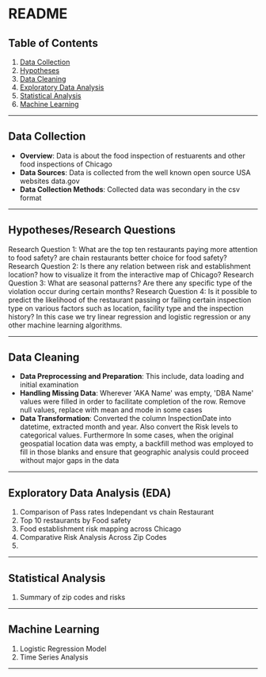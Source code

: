 # README

## Table of Contents
1. [Data Collection](#data-collection)
2. [Hypotheses](#hypotheses)
3. [Data Cleaning](#data-cleaning)
4. [Exploratory Data Analysis](#exploratory-data-analysis)
5. [Statistical Analysis](#statistical-analysis)
6. [Machine Learning](#machine-learning)

---

## Data Collection
- **Overview**: Data is about the food inspection of restuarents and other food inspections of Chicago
- **Data Sources**: Data is collected from the well known open source USA websites data.gov
- **Data Collection Methods**: Collected data was secondary in the csv format

---

## Hypotheses/Research Questions
Research Question 1: What are the top ten restaurants paying more attention to food safety? are chain restaurants better choice for food safety?
Research Question 2: Is there any relation between risk and establishment location? how to visualize it from the interactive map of Chicago?
Research Question 3: What are seasonal patterns? Are there any specific type of the violation occur during certain months?
Research Question 4: Is it possible to predict the likelihood of the restaurant passing or failing certain inspection type on various factors such as location, facility type and the inspection history? In this case we try linear regression and logistic regression or any other machine learning algorithms. 


---

## Data Cleaning
- **Data Preprocessing and Preparation**: This include, data loading and initial examination
- **Handling Missing Data**:  Wherever 'AKA Name' was empty, 'DBA Name' values were filled in order to facilitate completion of the row. Remove null values, replace with mean and mode in some cases 
- **Data Transformation**: Converted the column InspectionDate into datetime, extracted month and year. Also convert the Risk levels to categorical values. Furthermore In some cases, when the original geospatial location data was empty, a backfill method was employed to fill in those blanks and ensure that geographic analysis could proceed without major gaps in the data

---
## Exploratory Data Analysis (EDA)
1. Comparison of Pass rates Independant vs chain Restaurant
2. Top 10 restaurants by Food safety
3. Food establishment risk mapping across Chicago
4. Comparative Risk Analysis Across Zip Codes
5. 

---

## Statistical Analysis
1. Summary of zip codes and risks

---

## Machine Learning
1. Logistic Regression Model
2. Time Series Analysis 

---


 
